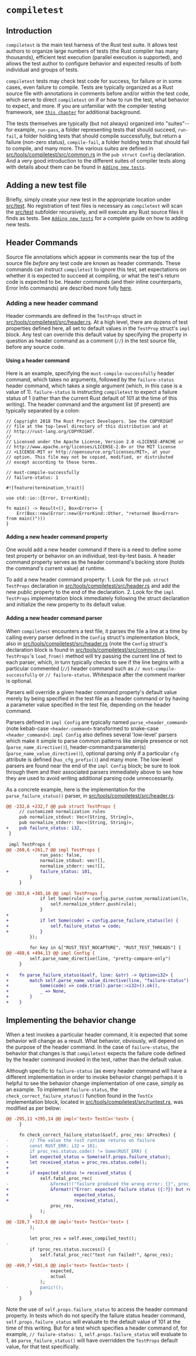 # `compiletest`
## Introduction
`compiletest` is the main test harness of the Rust test suite.  It allows test authors to organize large numbers of tests (the
Rust compiler has many thousands), efficient test execution (parallel execution is supported), and allows the test author to
configure behavior and expected results of both individual and groups of tests.

`compiletest` tests may check test code for success, for failure or in some cases, even failure to compile.  Tests are
typically organized as a Rust source file with annotations in comments before and/or within the test code, which serve to
direct `compiletest` on if or how to run the test, what behavior to expect, and more.  If you are unfamiliar with the compiler
testing framework, see [`this chapter`](./tests/intro.html) for additional background.

The tests themselves are typically (but not always) organized into "suites"--for example, `run-pass`, a folder
representing tests that should succeed, `run-fail`, a folder holding tests that should compile successfully, but return
a failure (non-zero status), `compile-fail`, a folder holding tests that should fail to compile, and many more.  The various
suites are defined in [src/tools/compiletest/src/common.rs](https://github.com/rust-lang/rust/tree/master/src/tools/compiletest/src/common.rs) in the `pub struct Config` declaration.  And a very good 
introduction to the different suites of compiler tests along with details about them can be found in [`Adding new tests`](./tests/adding.html).

## Adding a new test file
Briefly, simply create your new test in the appropriate location under [src/test](https://github.com/rust-lang/rust/tree/master/src/test).  No registration of test files is necessary as 
`compiletest` will scan the [src/test](https://github.com/rust-lang/rust/tree/master/src/test) subfolder recursively, and will execute any Rust source files it finds as tests.
See [`Adding new tests`](./tests/adding.html) for a complete guide on how to adding new tests. 

## Header Commands
Source file annotations which appear in comments near the top of the source file *before* any test code are known as header
commands.  These commands can instruct `compiletest` to ignore this test, set expectations on whether it is expected to 
succeed at compiling, or what the test's return code is expected to be.  Header commands (and their inline counterparts,
Error Info commands) are described more fully [here](./tests/adding.html#header-commands-configuring-rustc).

### Adding a new header command
Header commands are defined in the `TestProps` struct in [src/tools/compiletest/src/header.rs](https://github.com/rust-lang/rust/tree/master/src/tools/compiletest/src/header.rs).  At a high level, there are dozens of test properties defined here, all set to default values in the `TestProp` struct's `impl` block. Any test can override this
default value by specifying the property in question as header command as a comment (`//`) in the test source file, before any source code.

#### Using a header command
Here is an example, specifying the `must-compile-successfully` header command, which takes no arguments, followed by the
`failure-status` header command, which takes a single argument (which, in this case is a value of 1).  `failure-status` is
instructing `compiletest` to expect a failure status of 1 (rather than the current Rust default of 101 at the time of this
writing).  The header command and the argument list (if present) are typically separated by a colon:
```
// Copyright 2018 The Rust Project Developers. See the COPYRIGHT
// file at the top-level directory of this distribution and at
// http://rust-lang.org/COPYRIGHT.
//
// Licensed under the Apache License, Version 2.0 <LICENSE-APACHE or
// http://www.apache.org/licenses/LICENSE-2.0> or the MIT license
// <LICENSE-MIT or http://opensource.org/licenses/MIT>, at your
// option. This file may not be copied, modified, or distributed
// except according to those terms.

// must-compile-successfully
// failure-status: 1

#![feature(termination_trait)]

use std::io::{Error, ErrorKind};

fn main() -> Result<(), Box<Error>> {
    Err(Box::new(Error::new(ErrorKind::Other, "returned Box<Error> from main()")))
}
```

#### Adding a new header command property
One would add a new header command if there is a need to define some test property or behavior on an individual, test-by-test
basis.  A header command property serves as the header command's backing store (holds the command's current value) at
runtime.

To add a new header command property:
    1. Look for the `pub struct TestProps` declaration in [src/tools/compiletest/src/header.rs](https://github.com/rust-lang/rust/tree/master/src/tools/compiletest/src/header.rs) and add
the new public property to the end of the declaration.
    2. Look for the `impl TestProps` implementation block immediately following the struct declaration and initialize the new
property to its default value.

#### Adding a new header command parser
When `compiletest` encounters a test file, it parses the file a line at a time by calling every parser defined in the
`Config` struct's implementation block, also in [src/tools/compiletest/src/header.rs](https://github.com/rust-lang/rust/tree/master/src/tools/compiletest/src/header.rs) (note the `Config` struct's declaration
block is found in [src/tools/compiletest/src/common.rs](https://github.com/rust-lang/rust/tree/master/src/tools/compiletest/src/common.rs).  `TestProps`'s `load_from()` method will try passing the current
line of text to each parser, which, in turn typically checks to see if the line begins with a particular commented (`//`)
header command such as `// must-compile-successfully` or `// failure-status`.  Whitespace after the comment marker is
optional.

Parsers will override a given header command property's default value merely by being specified in the test file as a header
command or by having a parameter value specified in the test file, depending on the header command.

Parsers defined in `impl Config` are typically named `parse_<header_command>` (note kebab-case `<header-command>` transformed
to snake-case `<header_command>`).  `impl Config` also defines several 'low-level' parsers which make it simple to parse
common patterns like simple presence or not (`parse_name_directive()`), header-command:parameter(s)
(`parse_name_value_directive()`), optional parsing only if a particular `cfg` attribute is defined (`has_cfg_prefix()`) and
many more.  The low-level parsers are found near the end of the `impl Config` block; be sure to look through them and their
associated parsers immediately above to see how they are used to avoid writing additional parsing code unneccessarily.

As a concrete example, here is the implementation for the `parse_failure_status()` parser, in
[src/tools/compiletest/src/header.rs](https://github.com/rust-lang/rust/tree/master/src/tools/compiletest/src/header.rs):
```diff
@@ -232,6 +232,7 @@ pub struct TestProps {
     // customized normalization rules
     pub normalize_stdout: Vec<(String, String)>,
     pub normalize_stderr: Vec<(String, String)>,
+    pub failure_status: i32,
 }
 
 impl TestProps {
@@ -260,6 +261,7 @@ impl TestProps {
             run_pass: false,
             normalize_stdout: vec![],
             normalize_stderr: vec![],
+            failure_status: 101,
         }
     }
 
@@ -383,6 +385,10 @@ impl TestProps {
             if let Some(rule) = config.parse_custom_normalization(ln, "normalize-stderr") {
                 self.normalize_stderr.push(rule);
             }
+
+            if let Some(code) = config.parse_failure_status(ln) {
+                self.failure_status = code;
+            }
         });
 
         for key in &["RUST_TEST_NOCAPTURE", "RUST_TEST_THREADS"] {
@@ -488,6 +494,13 @@ impl Config {
         self.parse_name_directive(line, "pretty-compare-only")
     }
 
+    fn parse_failure_status(&self, line: &str) -> Option<i32> {
+        match self.parse_name_value_directive(line, "failure-status") {
+            Some(code) => code.trim().parse::<i32>().ok(),
+            _ => None,
+        }
+    }
```

## Implementing the behavior change
When a test invokes a particular header command, it is expected that some behavior will change as a result.  What behavior,
obviously, will depend on the purpose of the header command.  In the case of `failure-status`, the behavior that changes
is that `compiletest` expects the failure code defined by the header command invoked in the test, rather than the default
value.

Although specific to `failure-status` (as every header command will have a different implementation in order to invoke
behavior change) perhaps it is helpful to see the behavior change implementation of one case, simply as an example.  To implement `failure-status`, the `check_correct_failure_status()` function found in the `TestCx` implementation block,
located in [src/tools/compiletest/src/runtest.rs](https://github.com/rust-lang/rust/tree/master/src/tools/compiletest/src/runtest.rs), was modified as per below:
```diff
@@ -295,11 +295,14 @@ impl<'test> TestCx<'test> {
     }
 
     fn check_correct_failure_status(&self, proc_res: &ProcRes) {
-        // The value the rust runtime returns on failure
-        const RUST_ERR: i32 = 101;
-        if proc_res.status.code() != Some(RUST_ERR) {
+        let expected_status = Some(self.props.failure_status);
+        let received_status = proc_res.status.code();
+
+        if expected_status != received_status {
             self.fatal_proc_rec(
-                &format!("failure produced the wrong error: {}", proc_res.status),
+                &format!("Error: expected failure status ({:?}) but received status {:?}.",
+                         expected_status,
+                         received_status),
                 proc_res,
             );
         }
@@ -320,7 +323,6 @@ impl<'test> TestCx<'test> {
         );
 
         let proc_res = self.exec_compiled_test();
-
         if !proc_res.status.success() {
             self.fatal_proc_rec("test run failed!", &proc_res);
         }
@@ -499,7 +501,6 @@ impl<'test> TestCx<'test> {
                 expected,
                 actual
             );
-            panic!();
         }
     }    
```
Note the use of `self.props.failure_status` to access the header command property.  In tests which do not specify the failure
status header command, `self.props.failure_status` will evaluate to the default value of 101 at the time of this writing.
But for a test which specifies a header command of, for example, `// failure-status: 1`, `self.props.failure_status` will
evaluate to 1, as `parse_failure_status()` will have overridden the `TestProps` default value, for that test specifically.
